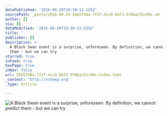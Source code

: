 ```yaml
---
datePublished: '2016-08-29T19:30:13.125Z'
sourcePath: _posts/2016-08-29-5bb5748a-7f2f-4cc9-8673-9786ac51c99c.md
author: []
via: {}
dateModified: '2016-08-29T19:30:12.635Z'
title: ''
publisher: {}
description: >-
  A Black Swan event is a surprise, unforeseen. By definition, we cannot predict
  them - but we can try 
starred: true
inFeed: true
hasPage: true
inNav: false
url: 5bb5748a-7f2f-4cc9-8673-9786ac51c99c/index.html
_context: 'http://schema.org'
_type: Article

---
```

![A Black Swan event is a surprise, unforeseen. By definition, we cannot predict them - but we can try ](https://the-grid-user-content.s3-us-west-2.amazonaws.com/729ac235-8150-46b2-81ac-bad3d4d965ca.jpg)